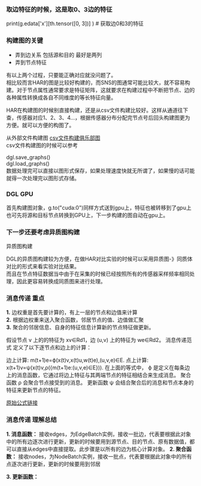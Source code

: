 ### **取边特征的时候，这是取0、3边的特征**
print(g.edata['x'][th.tensor([0, 3])] )  # 获取边0和3的特征

### **构建图的关键**
- 弄到边关系 包括源和目的 最好是两列
- 弄到节点特征  

有以上两个过程，只要能正确对应就没问题了。  
相比较而言HAR的图是比较好构建的，而SNS的图通常可能比较大，就不容易构建。对于节点属性通常要求是特征矩阵，这就要求在构建过程中不断把节点、边的各种属性转换成各自不同维度的等长特征向量。

HAR在构建图的时候别直接构建，还是从csv文件构建比较好。这样从通道往下查，传感器对应1、2、3、4...，根据传感器分布分配完节点号后回头构建图更为方便。就可以方便的构图了。

从外部文件构建图
[csv文件构建俱乐部图](https://github.com/dglai/WWW20-Hands-on-Tutorial/blob/master/basic_tasks/1_load_data.ipynb)  
csv文件构建图的时候可以参考

dgl.save_graphs()  
dgl.load_graphs()  
数据处理完可以直接以图形式保存，如果处理速度快就无所谓了，如果慢的话可能就得一次处理完以图形式存储。

### __DGL GPU__
首先构建图对象，g.to("cuda:0")同样方式送到gpu上，特征也被转移到了gpu上
也可先将源和目标节点转换到GPU上，下一步构建的图自动在gpu上。

### __下一步还要考虑异质图构建__
异质图构建

DGL的异质图构建较为方便，在做HAR对比实验的时候可以采用异质图-》同质体对比的形式来看实验对比结果。  
而且在节点特征数据当中由于在采集的时候已经按照所有的传感器采样频率相同处理，因此更容易转换成同质图来进行处理。



### __消息传递 重点__

__1.__ 边权重是首先要计算的，有上一层的节点和边值来计算  
__2.__ 根据边权重来送入聚合函数，邻居节点的值、边值做汇聚  
__3.__ 聚合的邻居信息、自身的特征信息计算新的节点特征做更新。

假设节点 v 上的的特征为 xv∈Rd1，边 (u,v) 上的特征为 we∈Rd2。 消息传递范式 定义了以下逐节点和边上的计算：

边上计算: m(t+1)e=ϕ(x(t)v,x(t)u,w(t)e),(u,v,e)∈E.
点上计算: x(t+1)v=ψ(x(t)v,ρ({m(t+1)e:(u,v,e)∈E})).
在上面的等式中， ϕ 是定义在每条边上的消息函数，它通过将边上特征与其两端节点的特征相结合来生成消息。 聚合函数 ρ 会聚合节点接受到的消息。 更新函数 ψ 会结合聚合后的消息和节点本身的特征来更新节点的特征。

[原始公式链接](https://docs.dgl.ai/guide_cn/message.html)

### __消息传递 理解总结__
__1. 消息函数：__ 接收edges，为EdgeBatch实例，接收一批边，代表要根据此对象中的所有边逐次进行更新，更新的时候要用到源节点、目的节点、原有数据值，都可以直接从edges中直接提取。此步骤是以所有的边为核心计算对象。
__2. 聚合函数：__ 接收nodes，为NodeBatch实例，接收一批点，代表要根据此对象中的所有点逐次进行更新，更新的时候要用到邻居

__3. 更新函数：__



